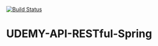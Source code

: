 [![Build Status](https://travis-ci.com/diogogyn/UDEMY-API-RESTful-Spring.svg?branch=master)](https://travis-ci.com/diogogyn/UDEMY-API-RESTful-Spring)

# UDEMY-API-RESTful-Spring